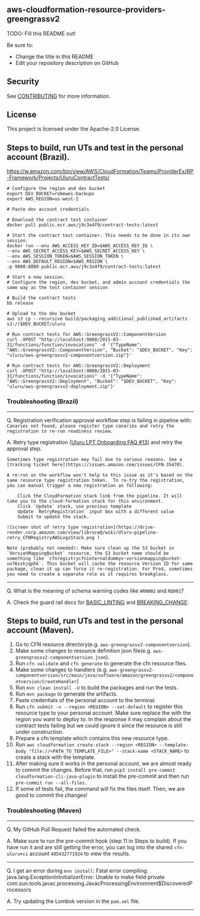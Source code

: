 ## aws-cloudformation-resource-providers-greengrassv2

TODO: Fill this README out!

Be sure to:

* Change the title in this README
* Edit your repository description on GitHub

## Security

See [CONTRIBUTING](CONTRIBUTING.md#security-issue-notifications) for more information.

## License

This project is licensed under the Apache-2.0 License.

## Steps to build, run UTs and test in the personal account (Brazil).

https://w.amazon.com/bin/view/AWS/CloudFormation/Teams/ProviderEx/RP-Framework/Projects/UluruContractTests/
```
# Configure the region and dev bucket 
export DEV_BUCKET=robewei-backups
export AWS_REGION=us-west-2

# Paste dev account credentials

# Download the contract test container
docker pull public.ecr.aws/j9c3o4f9/contract-tests:latest

# Start the contract test container. This needs to be done in its own session.
docker run --env AWS_ACCESS_KEY_ID=$AWS_ACCESS_KEY_ID \
--env AWS_SECRET_ACCESS_KEY=$AWS_SECRET_ACCESS_KEY \
--env AWS_SESSION_TOKEN=$AWS_SESSION_TOKEN \
--env AWS_DEFAULT_REGION=$AWS_REGION \
-p 9000:8080 public.ecr.aws/j9c3o4f9/contract-tests:latest

# Start a new session.
# Configure the region, dev bucket, and admin account credentials the same way as the test container session

# Build the contract tests
bb release

# Upload to the dev bucket
aws s3 cp --recursive build/packaging_additional_published_artifacts s3://$DEV_BUCKET/uluru

# Run contract tests for AWS::GreengrassV2::ComponentVersion
curl -XPOST "http://localhost:9000/2015-03-31/functions/function/invocations" -d '{"TypeName": "AWS::GreengrassV2::ComponentVersion", "Bucket": "$DEV_BUCKET", "Key": "uluru/aws-greengrassv2-componentversion.zip"}'

# Run contract tests for AWS::GreengrassV2::Deployment
curl -XPOST "http://localhost:9000/2015-03-31/functions/function/invocations" -d '{"TypeName": "AWS::GreengrassV2::Deployment", "Bucket": "$DEV_BUCKET", "Key": "uluru/aws-greengrassv2-deployment.zip"}'
```
### Troubleshooting (Brazil)

---
Q. Registration verification approval workflow step is failing in pipeline with: `Canaries not found, please register type canaries and retry the registration to re-run readiness review.`

A. Retry type registration ([Uluru LPT Onboarding FAQ #13](https://w.amazon.com/bin/view/AWS21/Design/Uluru/Onboarding_Guide/Uluru_Lpt_Onboarding#H13.Howtoretrytyperegistrationwithoutdeployinganewchange3F)) and retry the approval step.

```text
Sometimes type registration may fail due to various reasons. See a [tracking ticket here](https://issues.amazon.com/issues/CFN-35470). 

A re-run on the workflow won't help to this issue as it's based on the same resource type registration token.  To re-try the registration, you can manual trigger a new registration as following:

    Click the CloudFormation stack link from the pipeline. It will take you to the cloud-formation stack for this environment.
    Click `Update` stack, use previous template
    Update `RetryRegistration` input box with a different value
    Submit to update the stack.

![screen shot of retry type registration](https://drive-render.corp.amazon.com/view/libruce@/wiki/Uluru-pipeline-retry_CFNRegistryAWSLogsStack.png )

Note (probably not needed): Make sure clean up the S3 bucket in `VersionMappingBucket` resource, the S3 bucket name should be something like `cfnregistrycfninternaldummyv-versionmappingbucket-ux76szkjqphk`. This bucket will cache the resource Version ID for same package, clean it up can force it re-registration. For Prod, sometimes you need to create a separate role as it requires breakglass.
```

---
Q. What is the meaning of schema warning codes like `ARN002` and `RQ001`?

A. Check the guard rail docs for [BASIC_LINTING](https://code.amazon.com/packages/CFNResourceSchemaGuardRail/blobs/mainline/--/docs/BASIC_LINTING.md#) and [BREAKING_CHANGE](https://code.amazon.com/packages/CFNResourceSchemaGuardRail/blobs/mainline/--/docs/BREAKING_CHANGE.md#):

## Steps to build, run UTs and test in the personal account (Maven).

1. Go to CFN resource directory(e.g. `aws-greengrassv2-componentversion`).
2. Make some changes to resource definition json file(e.g. `aws-greengrassv2-componentversion.json`).
3. Run `cfn validate` and `cfn generate` to generate the cfn resource files.
4. Make some changes to handlers (e.g. `aws-greengrassv2-componentversion/src/main/java/software/amazon/greengrassv2/componentversion/CreateHandler`)
5. Run `mvn clean install -U` to build the packages and run the tests.
6. Run `mvn package` to generate the artifacts.
7. Paste credentials of the personal account to the terminal.
8. Run `cfn submit -v --region <REGION> --set-default` to register this resource type to your personal account.
Make sure replace the <REGION> with the region you want to deploy to.
In the response it may complain about the contract tests failing but we could ignore it since the resource is still under construction.
9. Prepare a cfn template which contains this new resource type.
10. Run `aws cloudformation create-stack --region <REGION> --template-body "file://<PATH_TO_TEMPLATE_FILE>" --stack-name <STACK_NAME>` to create a stack with the template.
11. After making sure it works in the personal account, we are almost ready to commit the changes.
Before that, run `pip3 install pre-commit cloudformation-cli-java-plugin` to install the pre-commit and then run `pre-commit run --all-files`.
12. If some of tests fail, the command will fix the files itself. Then, we are good to commit the changes!

### Troubleshooting (Maven)

---
Q. My GitHub Pull Request failed the automated check.

A. Make sure to run the pre-commit hook (step 11 in Steps to build). If you have run it and are still getting the error, you can log into the shared `cfn-uluru+ci` account `485432771924` to view the results.

---
Q. I get an error during `mvn install`: Fatal error compiling: java.lang.ExceptionInInitializerError: Unable to make field private com.sun.tools.javac.processing.JavacProcessingEnvironment$DiscoveredProcessors

A. Try updating the Lombok version in the `pom.xml` file.

---